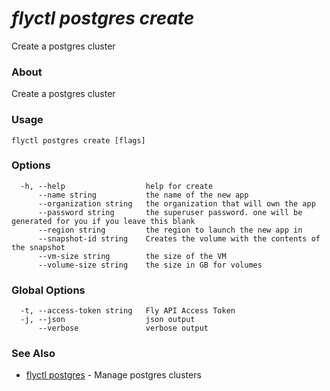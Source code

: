 # _flyctl postgres create_

Create a postgres cluster

### About

Create a postgres cluster

### Usage
~~~
flyctl postgres create [flags]
~~~

### Options

~~~
  -h, --help                  help for create
      --name string           the name of the new app
      --organization string   the organization that will own the app
      --password string       the superuser password. one will be generated for you if you leave this blank
      --region string         the region to launch the new app in
      --snapshot-id string    Creates the volume with the contents of the snapshot
      --vm-size string        the size of the VM
      --volume-size string    the size in GB for volumes
~~~

### Global Options

~~~
  -t, --access-token string   Fly API Access Token
  -j, --json                  json output
      --verbose               verbose output
~~~

### See Also

* [flyctl postgres](/docs/flyctl/postgres/)	 - Manage postgres clusters

